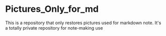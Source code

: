 # Pictures_Only_for_md
This is a repository that only restores pictures used for markdown note. It's a totally private repository for note-making use
